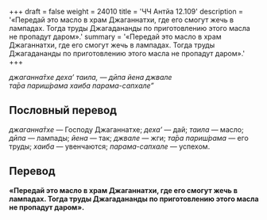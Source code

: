 +++
draft = false
weight = 24010
title = 'ЧЧ Антйа 12.109'
description = '«Передай это масло в храм Джаганнатхи, где его смогут жечь в лампадах. Тогда труды Джагадананды по приготовлению этого масла не пропадут даром».'
summary = '«Передай это масло в храм Джаганнатхи, где его смогут жечь в лампадах. Тогда труды Джагадананды по приготовлению этого масла не пропадут даром».'
+++

_джаганна̄тхе деха’ таила, — дӣпа йена джвале  
та̄ра париш́рама хаиба парама-сапхале”_

## Пословный перевод

_джаганна̄тхе_ — Господу Джаганнатхе; _деха’_ — дай; _таила_ — масло; _дӣпа_ — лампады; _йена_ — так; _джвале_ — жги; _та̄ра_ _париш́рама_ — его труды; _хаиба_ — увенчаются; _парама_\-_сапхале_ — успехом.

## Перевод

**«Передай это масло в храм Джаганнатхи, где его смогут жечь в лампадах. Тогда труды Джагадананды по приготовлению этого масла не пропадут даром».**
